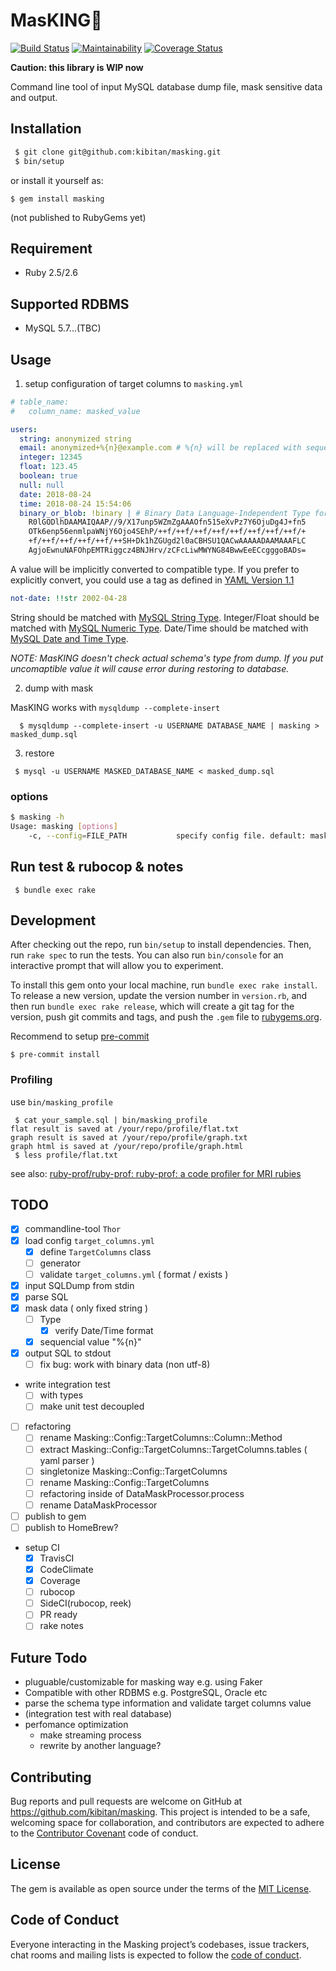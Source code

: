 # MasKING🤴
[![Build Status](https://travis-ci.org/kibitan/masking.svg?branch=master)](https://travis-ci.org/kibitan/masking)
[![Maintainability](https://api.codeclimate.com/v1/badges/290b3005ecc193a3d138/maintainability)](https://codeclimate.com/github/kibitan/masking/maintainability)
[![Coverage Status](https://coveralls.io/repos/github/kibitan/masking/badge.svg?branch=master)](https://coveralls.io/github/kibitan/masking?branch=master)

**Caution: this library is WIP now**

Command line tool of input MySQL database dump file, mask sensitive data and output.

## Installation



```bash
 $ git clone git@github.com:kibitan/masking.git
 $ bin/setup
```

or install it yourself as:

    $ gem install masking

(not published to RubyGems yet)

## Requirement

 * Ruby 2.5/2.6

## Supported RDBMS

 * MySQL 5.7...(TBC)

## Usage

1. setup configuration of target columns to `masking.yml`

  ```yaml
  # table_name:
  #   column_name: masked_value

  users:
    string: anonymized string
    email: anonymized+%{n}@example.com # %{n} will be replaced with sequential number
    integer: 12345
    float: 123.45
    boolean: true
    null: null
    date: 2018-08-24
    time: 2018-08-24 15:54:06
    binary_or_blob: !binary | # Binary Data Language-Independent Type for YAML™ Version 1.1: http://yaml.org/type/binary.html
      R0lGODlhDAAMAIQAAP//9/X17unp5WZmZgAAAOfn515eXvPz7Y6OjuDg4J+fn5
      OTk6enp56enmlpaWNjY6Ojo4SEhP/++f/++f/++f/++f/++f/++f/++f/++f/+
      +f/++f/++f/++f/++f/++SH+Dk1hZGUgd2l0aCBHSU1QACwAAAAADAAMAAAFLC
      AgjoEwnuNAFOhpEMTRiggcz4BNJHrv/zCFcLiwMWYNG84BwwEeECcgggoBADs=
  ```

A value will be implicitly converted to compatible type. If you prefer to explicitly convert, you could use a tag as defined in [YAML Version 1.1 ](http://yaml.org/spec/current.html#id2503753)

```yaml
not-date: !!str 2002-04-28
```

String should be matched with [MySQL String Type]( https://dev.mysql.com/doc/refman/8.0/en/string-type-overview.html). Integer/Float should be matched with [MySQL Numeric Type](https://dev.mysql.com/doc/refman/8.0/en/numeric-type-overview.html). Date/Time should be matched with [MySQL Date and Time Type](https://dev.mysql.com/doc/refman/8.0/en/date-and-time-type-overview.html).


*NOTE: MasKING doesn't check actual schema's type from dump. If you put uncomaptible value it will cause error during restoring to database.*

2. dump with mask

  MasKING works with `mysqldump --complete-insert`

  ```
    $ mysqldump --complete-insert -u USERNAME DATABASE_NAME | masking > masked_dump.sql
  ```

3. restore

  ```
   $ mysql -u USERNAME MASKED_DATABASE_NAME < masked_dump.sql
  ```

### options

```bash
$ masking -h
Usage: masking [options]
    -c, --config=FILE_PATH           specify config file. default: masking.yml
```


## Run test & rubocop & notes

```
 $ bundle exec rake
```

## Development

After checking out the repo, run `bin/setup` to install dependencies. Then, run `rake spec` to run the tests. You can also run `bin/console` for an interactive prompt that will allow you to experiment.

To install this gem onto your local machine, run `bundle exec rake install`. To release a new version, update the version number in `version.rb`, and then run `bundle exec rake release`, which will create a git tag for the version, push git commits and tags, and push the `.gem` file to [rubygems.org](https://rubygems.org).


Recommend to setup [pre-commit](https://github.com/jish/pre-commit)

```
$ pre-commit install
```

### Profiling

use `bin/masking_profile`

```
 $ cat your_sample.sql | bin/masking_profile
flat result is saved at /your/repo/profile/flat.txt
graph result is saved at /your/repo/profile/graph.txt
graph html is saved at /your/repo/profile/graph.html
 $ less profile/flat.txt
```

see also: [ruby-prof/ruby-prof: ruby-prof: a code profiler for MRI rubies](https://github.com/ruby-prof/ruby-prof)

## TODO

 - [x] commandline-tool `Thor`
 - [x] load config `target_columns.yml`
   - [x] define `TargetColumns` class
   - [ ] generator
   - [ ] validate `target_columns.yml` ( format / exists )
 - [x] input SQLDump from stdin
 - [x] parse SQL
 - [x] mask data ( only fixed string )
   - [ ] Type
     - [x] verify Date/Time format
   - [x] sequencial value "%{n}"
 - [x] output SQL to stdout
   - [ ] fix bug: work with binary data (non utf-8)
 - write integration test
   - [ ] with types
   - [ ] make unit test decoupled
 - [ ] refactoring
   - [ ] rename Masking::Config::TargetColumns::Column::Method
   - [ ] extract Masking::Config::TargetColumns::TargetColumns.tables ( yaml parser )
   - [ ] singletonize Masking::Config::TargetColumns
   - [ ] rename Masking::Config::TargetColumns
   - [ ] refactoring inside of DataMaskProcessor.process
   - [ ] rename DataMaskProcessor
 - [ ] publish to gem
 - [ ] publish to HomeBrew?

 - setup CI
   - [x] TravisCI
   - [x] CodeClimate
   - [x] Coverage
   - [ ] rubocop
   - [ ] SideCI(rubocop, reek)
   - [ ] PR ready
   - [ ] rake notes

## Future Todo

 - pluguable/customizable for masking way e.g. using Faker
 - Compatible with other RDBMS e.g. PostgreSQL, Oracle etc
 - parse the schema type information and validate target columns value
 - (integration test with real database)
 - perfomance optimization
   - make streaming process
   - rewrite by another language?

## Contributing

Bug reports and pull requests are welcome on GitHub at https://github.com/kibitan/masking. This project is intended to be a safe, welcoming space for collaboration, and contributors are expected to adhere to the [Contributor Covenant](http://contributor-covenant.org) code of conduct.

## License

The gem is available as open source under the terms of the [MIT License](https://opensource.org/licenses/MIT).

## Code of Conduct

Everyone interacting in the Masking project’s codebases, issue trackers, chat rooms and mailing lists is expected to follow the [code of conduct](https://github.com/kibitan/masking/blob/master/CODE_OF_CONDUCT.md).
